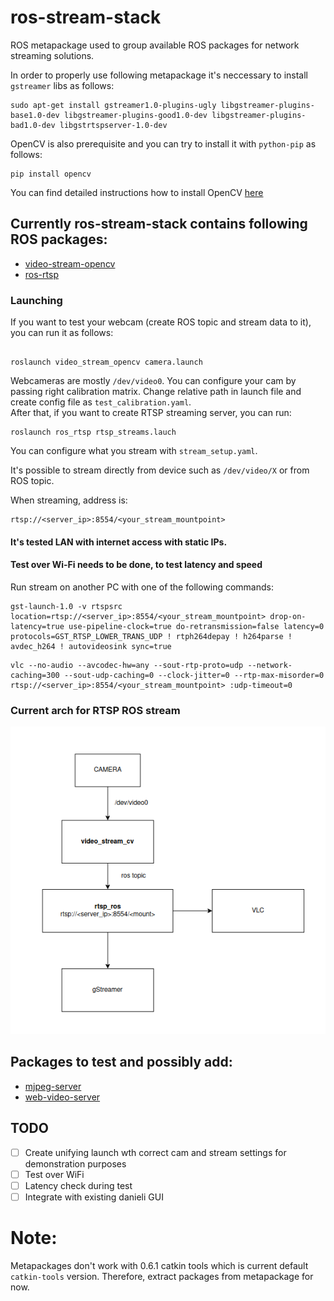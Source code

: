 # ros-stream-stack 

ROS metapackage used to group available ROS packages for network streaming solutions. 

In order to properly use following metapackage it's neccessary to install `gstreamer` libs 
as follows: 
```
sudo apt-get install gstreamer1.0-plugins-ugly libgstreamer-plugins-base1.0-dev libgstreamer-plugins-good1.0-dev libgstreamer-plugins-bad1.0-dev libgstrtspserver-1.0-dev 
```

OpenCV is also prerequisite and you can try to install it with `python-pip` as follows: 
```
pip install opencv 
```

You can find detailed instructions how to install OpenCV [here](https://linuxize.com/post/how-to-install-opencv-on-ubuntu-18-04/) 

## Currently ros-stream-stack contains following ROS packages: 
 * [video-stream-opencv](http://wiki.ros.org/video_stream_opencv)  
 * [ros-rtsp](https://github.com/CircusMonkey/ros_rtsp)  


### Launching 

If you want to test your webcam (create ROS topic and stream data to it), you can run it as follows: 
```

roslaunch video_stream_opencv camera.launch

```
Webcameras are mostly `/dev/video0`. You can configure your cam by passing right calibration matrix. 
Change relative path in launch file and create config file as `test_calibration.yaml`.  
After that, if you want to create RTSP streaming server, you can run: 
```
roslaunch ros_rtsp rtsp_streams.lauch

```
You can configure what you stream with `stream_setup.yaml`. 

It's possible to stream directly from device such as `/dev/video/X` or from ROS topic. 

When streaming, address is: 
```
rtsp://<server_ip>:8554/<your_stream_mountpoint>
```

#### It's tested LAN with internet access with static IPs. 
#### Test over Wi-Fi needs to be done, to test latency and speed

Run stream on another PC with one of the following commands: 
```
gst-launch-1.0 -v rtspsrc location=rtsp://<server_ip>:8554/<your_stream_mountpoint> drop-on-latency=true use-pipeline-clock=true do-retransmission=false latency=0 protocols=GST_RTSP_LOWER_TRANS_UDP ! rtph264depay ! h264parse ! avdec_h264 ! autovideosink sync=true
```

```
vlc --no-audio --avcodec-hw=any --sout-rtp-proto=udp --network-caching=300 --sout-udp-caching=0 --clock-jitter=0 --rtp-max-misorder=0 rtsp://<server_ip>:8554/<your_stream_mountpoint> :udp-timeout=0
```

### Current arch for RTSP ROS stream 

![Current stream architecture](./include/stream_pipeline.png)
 
## Packages to test and possibly add: 

 * [mjpeg-server](https://wiki.ros.org/mjpeg_server)  
 * [web-video-server](http://wiki.ros.org/web_video_server)  

## TODO
 
 - [ ] Create unifying launch wth correct cam and stream settings for demonstration purposes 
 - [ ] Test over WiFi
 - [ ] Latency check during test 
 - [ ] Integrate with existing danieli GUI

# Note: 
Metapackages don't work with 0.6.1 catkin tools which is current default `catkin-tools` version. 
Therefore, extract packages from metapackage for now. 



